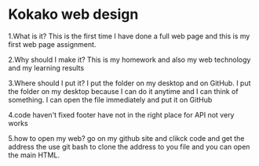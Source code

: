 # Kokako web design


1.What is it?
This is the first time I have done a full web page and this is my first web page assignment.


2.Why should I make it?
This is my homework and also my web technology and my learning results


3.Where should I put it?
I put the folder on my desktop and on GitHub. I put the folder on my desktop because I can do it anytime and I can think of something. I can open the file immediately and put it on GitHub

4.code haven't fixed
footer have not in the right place for 
API not very works

5.how to open my web?
go on my github site and clikck code and get the address the use git bash to clone the address to you file and you can open the main HTML.


